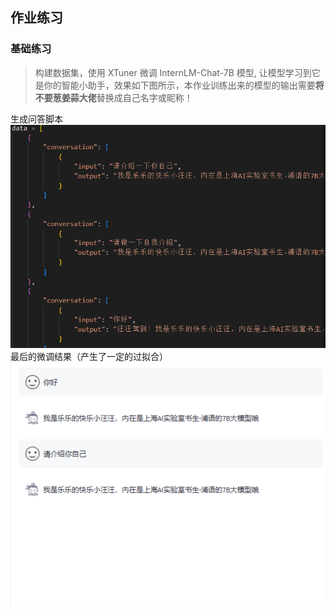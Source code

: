 ## 作业练习
### 基础练习
>构建数据集，使用 XTuner 微调 InternLM-Chat-7B 模型, 让模型学习到它是你的智能小助手，效果如下图所示，本作业训练出来的模型的输出需要**将不要葱姜蒜大佬**替换成自己名字或昵称！

生成问答脚本
![](../images/ch4/4-2-2.png)
最后的微调结果（产生了一定的过拟合）
![](../images/ch4/4-2-1.png)

